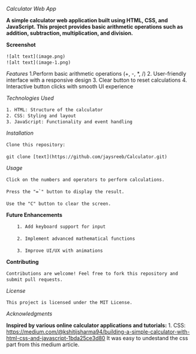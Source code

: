 *Calculator Web App*

**A simple calculator web application built using HTML, CSS, and JavaScript. This project provides basic arithmetic operations such as addition, subtraction, multiplication, and division.**

**Screenshot**

    ![alt text](image.png)
    ![alt text](image-1.png)

*Features*
    1.Perform basic arithmetic operations (+, -, *, /)
    2. User-friendly interface with a responsive design
    3. Clear button to reset calculations
    4. Interactive button clicks with smooth UI experience

*Technologies Used*

    1. HTML: Structure of the calculator
    2. CSS: Styling and layout
    3. JavaScript: Functionality and event handling

*Installation*

    Clone this repository:

    git clone [text](https://github.com/jaysreeb/Calculator.git)

*Usage*

    Click on the numbers and operators to perform calculations.

    Press the "=`" button to display the result.

    Use the "C" button to clear the screen.


**Future Enhancements**

        1. Add keyboard support for input

        2. Implement advanced mathematical functions

        3. Improve UI/UX with animations

**Contributing**

    Contributions are welcome! Feel free to fork this repository and submit pull requests.

*License*

    This project is licensed under the MIT License.

*Acknowledgments*

**Inspired by various online calculator applications and tutorials:**
    1. CSS: https://medium.com/@kshitijsharma94/building-a-simple-calculator-with-html-css-and-javascript-1bda25ce3d80
    It was easy to undestand the css part from this medium article.

